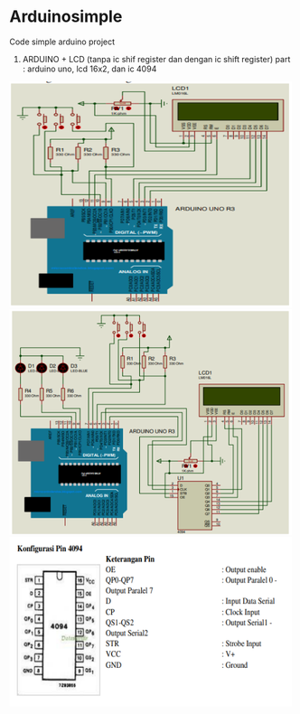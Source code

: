 # Arduinosimple
Code simple arduino project

1. ARDUINO + LCD (tanpa ic shif register dan dengan ic shift register)
part :
arduino uno, lcd 16x2, dan ic 4094 
<img src="/image/lcd1.PNG" width="500" height="400">
<img src="/image/lcd2.PNG" width="500" height="400">
<img src="/image/lcd1.1.PNG" width="500" height="300">


